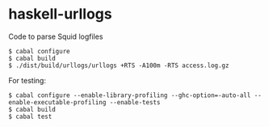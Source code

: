 haskell-urllogs
===============

Code to parse Squid logfiles
```
$ cabal configure   
$ cabal build  
$ ./dist/build/urllogs/urllogs +RTS -A100m -RTS access.log.gz
 ```
For testing:  
```
$ cabal configure --enable-library-profiling --ghc-option=-auto-all --enable-executable-profiling --enable-tests
$ cabal build
$ cabal test
```
